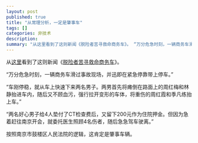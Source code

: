 ```yaml
---
layout: post
published: true
title: "从常理分析，一定是肇事车"
tags: []
categories: 非技术    
description: 
summary: "从这里看到了这则新闻《脱险者苦寻救命商务车》。 “万分危急时刻，一辆商务车滑过事故现场，并迅即在紧急停靠带上停车。” “车刚停稳，就从车上快速下来两名男子。两男首先将瘫倒在路面上的周红梅和林静抬进车内，随后又不顾血污，强行拉开变形的车体，将"
---
```

从[这里][Link 1]看到了这则新闻《[脱险者苦寻救命商务车][Link 2]》。  
  
“万分危急时刻，一辆商务车滑过事故现场，并迅即在紧急停靠带上停车。”  
  
“车刚停稳，就从车上快速下来两名男子。两男首先将瘫倒在路面上的周红梅和林静抬进车内，随后又不顾血污，强行拉开变形的车体，将重伤的周红霞和季凡练抬上车。”  
  
“两名好心男子给4人垫付了CT检查费后，又留下200元作为住院押金。但因为急着赶往南京开会，就委托医生照顾4名伤者，随后急急驾车驶离。”  
  
按照南京市鼓楼区人民法院的逻辑，这肯定是肇事车辆。


[Link 1]: http://www.caobian.info/?p=2523
[Link 2]: http://www.yangtse.com/jspd/jssh/200709/t20070904_350238.htm